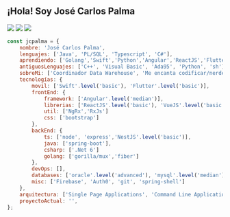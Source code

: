 <h2> 
    ¡Hola! Soy José Carlos Palma
</h2>
<p>
<img src="https://img.shields.io/badge/version-v40.6%20stable-orange">
<img src="https://img.shields.io/badge/build%20life-passing-green">
<img src="https://img.shields.io/badge/tests%20life-6%20passed%2C%204%20failed%2C%201%20skipped-informational">
</p>

```javascript
const jcpalma = {
    nombre: 'José Carlos Palma',
    lenguajes: ['Java', 'PL/SQL', 'Typescript', 'C#'],
    aprendiendo: ['Golang','Swift','Python','Angular','ReactJS','Flutter/Dart']
    antiguosLenguajes: ['C++', 'Visual Basic', 'Ada95', 'Python', 'sh']
    sobreMi: ['Coordinador Data Warehouse', 'Me encanta codificar/nerdear', 'Desarrollo Web/Aplicaciones', 'Música/Películas'],
    tecnologías: {
        movil: ['Swift'.level('basic'), 'Flutter'.level('basic')],
        frontEnd: {
            framework: ['Angular'.level('median')],
            librerias: ['ReactJS'.level('basic'), 'VueJS'.level('basic')]
            util: ['NgRx','RxJs']
            css: ['bootstrap']
        },
        backEnd: {
            ts: ['node', 'express','NestJS'.level('basic')],
            java: ['spring-boot'],
            csharp: ['.Net 6']
            golang: ['gorilla/mux','fiber']
        },
        devOps: [],
        databases: ['oracle'.level('advanced'), 'mysql'.level('median'), 'mongodb'.level('basic')],
        misc: ['Firebase', 'Auth0', 'git', 'spring-shell']
    },
    arquitectura: ['Single Page Applications', 'Command Line Application', 'Desktop Application'],
    proyectoActual: '',
};
```

<!--
**jcpalma/jcpalma** is a ✨ _special_ ✨ repository because its `README.md` (this file) appears on your GitHub profile.

Here are some ideas to get you started:

- 🔭 I’m currently working on ...
- 🌱 I’m currently learning ...
- 👯 I’m looking to collaborate on ...
- 🤔 I’m looking for help with ...
- 💬 Ask me about ...
- 📫 How to reach me: ...
- 😄 Pronouns: ...
- ⚡ Fun fact: ...
-->
